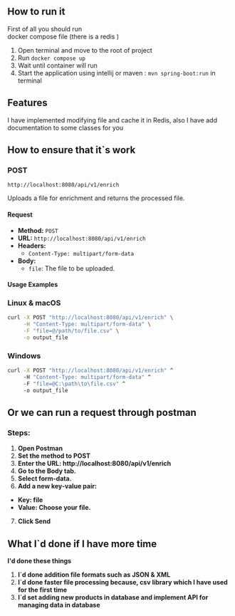 
## How to run it
First of all you should run  
docker compose file (there is  a redis )

1. Open terminal and move to the root of project
2. Run ``docker compose up``
3. Wait until container will run
4. Start the application using intellij or maven : ``mvn spring-boot:run`` in terminal

## Features 
I have implemented modifying file and cache it in Redis, also I have add documentation to some classes for you

## How to ensure that it`s work

### **POST**  
`http://localhost:8080/api/v1/enrich`

Uploads a file for enrichment and returns the processed file.

#### **Request**
- **Method:** `POST`
- **URL:** `http://localhost:8080/api/v1/enrich`
- **Headers:**
    - `Content-Type: multipart/form-data`
- **Body:**
    - `file`: The file to be uploaded.

#### **Usage Examples**

### **Linux & macOS** 
```sh
curl -X POST "http://localhost:8080/api/v1/enrich" \
     -H "Content-Type: multipart/form-data" \
     -F "file=@/path/to/file.csv" \
     -o output_file
```
### **Windows**
```sh
curl -X POST "http://localhost:8080/api/v1/enrich" ^
     -H "Content-Type: multipart/form-data" ^
     -F "file=@C:\path\to\file.csv" ^
     -o output_file
```


## Or we can run a request through postman

### Steps:
1. **Open Postman**
2. **Set the method to POST**
3. **Enter the URL: http://localhost:8080/api/v1/enrich**
4. **Go to the Body tab.**
5. **Select form-data.**
6. **Add a new key-value pair:**
  * **Key: file**
  * **Value: Choose your file.**
7.  **Click Send**

## What I`d done if I have more time

**I'd done these things**

1. **I`d done addition file formats such as JSON & XML**
2. **I`d done faster file processing because, csv library which I have used for the first time**
3. **I`d set adding new products in database and implement API for managing data in database**
